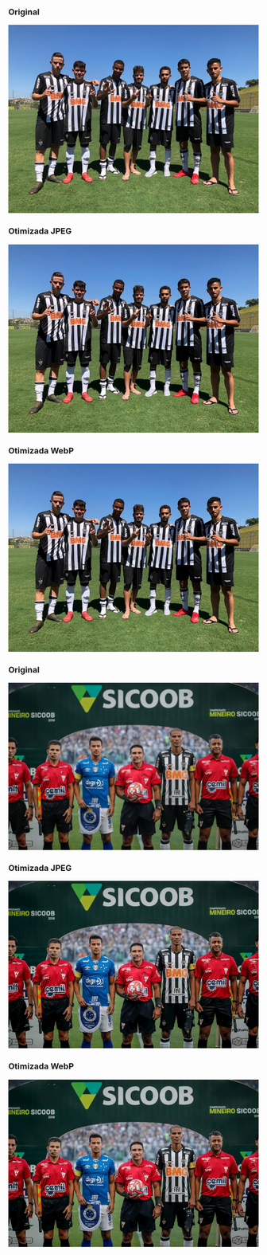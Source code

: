 ### Original

![](134.png)

### Otimizada JPEG

![](134.jpg)

### Otimizada WebP

![](134.webp)

### Original

![](47600825182_2d4cd435f9_k.jpg)

### Otimizada JPEG

![](47600825182_2d4cd435f9_k%20(1).jpg)

### Otimizada WebP

![](47600825182_2d4cd435f9_k.webp)